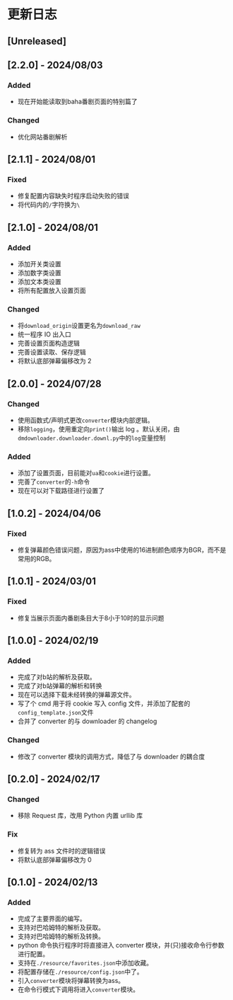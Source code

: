 # 更新日志

## [Unreleased]


## [2.2.0] - 2024/08/03

### Added
- 现在开始能读取到baha番剧页面的特别篇了

### Changed
- 优化网站番剧解析


## [2.1.1] - 2024/08/01

### Fixed
- 修复配置内容缺失时程序启动失败的错误
- 将代码内的`/`字符换为`\`

## [2.1.0] - 2024/08/01

### Added
- 添加开关类设置
- 添加数字类设置
- 添加文本类设置
- 将所有配置放入设置页面

### Changed
- 将`download_origin`设置更名为`download_raw`
- 统一程序 IO 出入口
- 完善设置页面构造逻辑
- 完善设置读取、保存逻辑
- 将默认底部弹幕偏移改为 2


## [2.0.0] - 2024/07/28

### Changed
- 使用函数式/声明式更改`converter`模块内部逻辑。
- 移除`logging`，使用重定向`print()`输出 log 。默认关闭，由`dmdownloader.downloader.downl.py`中的`log`变量控制

### Added
- 添加了设置页面，目前能对`ua`和`cookie`进行设置。
- 完善了`converter`的`-h`命令
- 现在可以对下载路径进行设置了


## [1.0.2] - 2024/04/06

### Fixed
- 修复弹幕颜色错误问题，原因为ass中使用的16进制颜色顺序为BGR，而不是常用的RGB。


## [1.0.1] - 2024/03/01

### Fixed
- 修复当展示页面内番剧条目大于8小于10时的显示问题


## [1.0.0] - 2024/02/19

### Added
- 完成了对b站的解析及获取。
- 完成了对b站弹幕的解析和转换
- 现在可以选择下载未经转换的弹幕源文件。
- 写了个 cmd 用于将 cookie 写入 config 文件，并添加了配套的`config_template.json`文件
- 合并了 converter 的与 downloader 的 changelog

### Changed
- 修改了 converter 模块的调用方式，降低了与 downloader 的耦合度


## [0.2.0] - 2024/02/17

### Changed
- 移除 Request 库，改用 Python 内置 urllib 库

### Fix
- 修复转为 ass 文件时的逻辑错误
- 将默认底部弹幕偏移改为 0


## [0.1.0] - 2024/02/13

### Added
- 完成了主要界面的编写。
- 支持对巴哈姆特的解析及获取。
- 支持对巴哈姆特的解析及转换。
- python 命令执行程序时将直接进入 converter 模块，并(只)接收命令行参数进行配置。
- 支持在`./resource/favorites.json`中添加收藏。
- 将配置存储在`./resource/config.json`中了。
- 引入`converter`模块将弹幕转换为ass。
- 在命令行模式下调用将进入`converter`模块。